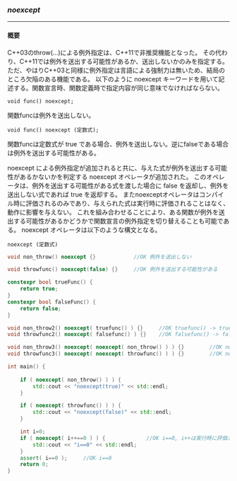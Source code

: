 ### *noexcept*
---
#### 概要
C++03のthrow(...)による例外指定は、C++11で非推奨機能となった。 その代わり、C++11では例外を送出する可能性があるか、送出しないかのみを指定する。
ただ、やはりC++03と同様に例外指定は言語による強制力は無いため、結局のところ欠陥のある機能である。
以下のように noexcept キーワードを用いて記述する。関数宣言時、関数定義時で指定内容が同じ意味でなければならない。

`void func() noexcept;`

関数funcは例外を送出しない。

`void func() noexcept (定数式);`

 関数funcは定数式が true である場合、例外を送出しない。逆にfalseである場合は例外を送出する可能性がある。

noexcept による例外指定が追加されると共に、与えた式が例外を送出する可能性があるかないかを判定する noexcept オペレータが追加された。
このオペレータは、例外を送出する可能性がある式を渡した場合に false を返却し、例外を送出しない式であれば true を返却する。
またnoexceptオペレータはコンパイル時に評価されるのみであり、与えられた式は実行時に評価されることはなく、動作に影響を与えない。
これを組み合わせることにより、ある関数が例外を送出する可能性があるかどうかで関数宣言の例外指定を切り替えることも可能である。
noexcept オペレータは以下のような構文となる。

`noexcept (定数式)`

```c++
void non_throw() noexcept {}            //OK 例外を送出しない

void throwfunc() noexcept(false) {}     //OK 例外を送出する可能性がある

constexpr bool trueFunc() {
    return true;
}
constexpr bool falseFunc() {
    return false;
}

void non_throw2() noexcept( truefunc() ) {}     //OK truefunc() -> true
void throwfunc2() noexcept( falsefunc() ) {}    //OK falsefunc() -> false

void non_throw3() noexcept( noexcept( non_throw() ) ) {}        //OK noexcept ( non_throw() ) -> true
void throwfunc3() noexcept( noexcept( throwfunc() ) ) {}        //OK noexcept ( throwfunc() ) -> false

int main() {
    
    if ( noexcept( non_throw() ) ) {
        std::cout << "noexcept(true)" << std::endl;
    }

    if ( noexcept( throwfunc() ) ) {
        std::cout << "noexcept(false)" << std::endl;
    }

    int i=0;
    if ( noexcept( i++==0 ) ) {             //OK i==0, i++は実行時に評価されることはない
        std::cout << "i==0" << std::endl;
    }
    assert( i==0 );     //OK i==0
    return 0;
}
```

